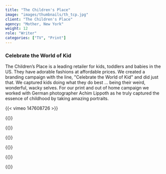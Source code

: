 ```yaml
---
title: "The Children's Place"
image: "images/thumbnails/th_tcp.jpg"
client: "The Children's Place"
agency: "Mother, New York"
weight: 12
role: "Writer"
categories: ["TV", "Print"]
---
```


### Celebrate the World of Kid

The Children’s Place is a leading retailer for kids, toddlers and babies in the US. They have adorable fashions at affordable prices. We created a branding campaign with the line, "Celebrate the World of Kid" and did just that. We captured kids doing what they do best ... being their weird, wonderful, wacky selves.  For our print and out of home campaign we worked with German photographer Achim Lippoth as he truly captured the essence of childhood by taking amazing portraits.


{{< vimeo 147608726 >}}

{{<img-responsive src="/images/portfolio/tcp/TCP_28x40_1.jpg">}}

{{<img-responsive src="/images/portfolio/tcp/TCP_28x40_2.jpg">}}

{{<img-responsive src="/images/portfolio/tcp/TCP_28x40_3.jpg">}}

{{<img-responsive src="/images/portfolio/tcp/TCP_48x14.jpg">}}

{{<img-responsive src="/images/portfolio/tcp/CHP_OOH.jpg">}}

{{<img-responsive src="/images/portfolio/tcp/OOH_01.jpg">}}

